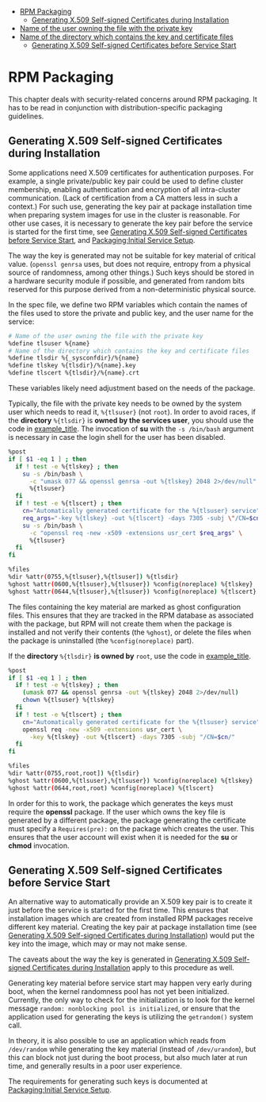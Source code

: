 - [RPM Packaging](#rpm-packaging)
  - [Generating X.509 Self-signed Certificates during Installation](#generating-x509-self-signed-certificates-during-installation)
- [Name of the user owning the file with the private key](#name-of-the-user-owning-the-file-with-the-private-key)
- [Name of the directory which contains the key and certificate files](#name-of-the-directory-which-contains-the-key-and-certificate-files)
  - [Generating X.509 Self-signed Certificates before Service Start](#generating-x509-self-signed-certificates-before-service-start)

# RPM Packaging

This chapter deals with security-related concerns around RPM packaging.
It has to be read in conjunction with distribution-specific packaging
guidelines.

## Generating X.509 Self-signed Certificates during Installation

Some applications need X.509 certificates for authentication purposes.
For example, a single private/public key pair could be used to define
cluster membership, enabling authentication and encryption of all
intra-cluster communication. (Lack of certification from a CA matters
less in such a context.) For such use, generating the key pair at
package installation time when preparing system images for use in the
cluster is reasonable. For other use cases, it is necessary to generate
the key pair before the service is started for the first time, see
[Generating X.509 Self-signed Certificates before Service
Start](#sect-Defensive_Coding-Tasks-Packaging-Certificates-Service), and
[Packaging:Initial Service
Setup](https://fedoraproject.org/wiki/Packaging:Initial_Service_Setup#Generating_Self-Signed_Certificates).

<div class="important">

The way the key is generated may not be suitable for key material of
critical value. (`openssl
genrsa` uses, but does not require, entropy from a physical source of
randomness, among other things.) Such keys should be stored in a
hardware security module if possible, and generated from random bits
reserved for this purpose derived from a non-deterministic physical
source.

</div>

In the spec file, we define two RPM variables which contain the names of
the files used to store the private and public key, and the user name
for the service:

``` bash
# Name of the user owning the file with the private key
%define tlsuser %{name}
# Name of the directory which contains the key and certificate files
%define tlsdir %{_sysconfdir}/%{name}
%define tlskey %{tlsdir}/%{name}.key
%define tlscert %{tlsdir}/%{name}.crt
```

These variables likely need adjustment based on the needs of the
package.

Typically, the file with the private key needs to be owned by the system
user which needs to read it, `%{tlsuser}` (not `root`). In order to
avoid races, if the **directory** `%{tlsdir}` is **owned by the services
user**, you should use the code in
[example_title](#ex-Defensive_Coding-Packaging-Certificates-Owned). The
invocation of **<span class="application">su</span>** with the
`-s /bin/bash` argument is necessary in case the login shell for the
user has been disabled.

``` bash
%post
if [ $1 -eq 1 ] ; then
  if ! test -e %{tlskey} ; then
    su -s /bin/bash \
      -c "umask 077 && openssl genrsa -out %{tlskey} 2048 2>/dev/null" \
      %{tlsuser}
  fi
  if ! test -e %{tlscert} ; then
    cn="Automatically generated certificate for the %{tlsuser} service"
    req_args="-key %{tlskey} -out %{tlscert} -days 7305 -subj \"/CN=$cn/\""
    su -s /bin/bash \
      -c "openssl req -new -x509 -extensions usr_cert $req_args" \
      %{tlsuser}
  fi
fi

%files
%dir %attr(0755,%{tlsuser},%{tlsuser]) %{tlsdir}
%ghost %attr(0600,%{tlsuser},%{tlsuser}) %config(noreplace) %{tlskey}
%ghost %attr(0644,%{tlsuser},%{tlsuser}) %config(noreplace) %{tlscert}
```

The files containing the key material are marked as ghost configuration
files. This ensures that they are tracked in the RPM database as
associated with the package, but RPM will not create them when the
package is installed and not verify their contents (the `%ghost`), or
delete the files when the package is uninstalled (the
`%config(noreplace)` part).

If the **directory** `%{tlsdir}` **is owned by** `root`, use the code in
[example_title](#ex-Defensive_Coding-Packaging-Certificates-Unowned).

``` bash
%post
if [ $1 -eq 1 ] ; then
  if ! test -e %{tlskey} ; then
    (umask 077 && openssl genrsa -out %{tlskey} 2048 2>/dev/null)
    chown %{tlsuser} %{tlskey}
  fi
  if ! test -e %{tlscert} ; then
    cn="Automatically generated certificate for the %{tlsuser} service"
    openssl req -new -x509 -extensions usr_cert \
      -key %{tlskey} -out %{tlscert} -days 7305 -subj "/CN=$cn/"
  fi
fi

%files
%dir %attr(0755,root,root]) %{tlsdir}
%ghost %attr(0600,%{tlsuser},%{tlsuser}) %config(noreplace) %{tlskey}
%ghost %attr(0644,root,root) %config(noreplace) %{tlscert}
```

In order for this to work, the package which generates the keys must
require the **<span class="application">openssl</span>** package. If the
user which owns the key file is generated by a different package, the
package generating the certificate must specify a `Requires(pre):` on
the package which creates the user. This ensures that the user account
will exist when it is needed for the **<span
class="application">su</span>** or **<span
class="application">chmod</span>** invocation.

## Generating X.509 Self-signed Certificates before Service Start

An alternative way to automatically provide an X.509 key pair is to
create it just before the service is started for the first time. This
ensures that installation images which are created from installed RPM
packages receive different key material. Creating the key pair at
package installation time (see [Generating X.509 Self-signed
Certificates during
Installation](#sect-Defensive_Coding-Tasks-Packaging-Certificates))
would put the key into the image, which may or may not make sense.

<div class="important">

The caveats about the way the key is generated in [Generating X.509
Self-signed Certificates during
Installation](#sect-Defensive_Coding-Tasks-Packaging-Certificates) apply
to this procedure as well.

</div>

Generating key material before service start may happen very early
during boot, when the kernel randomness pool has not yet been
initialized. Currently, the only way to check for the initialization is
to look for the kernel message
`random: nonblocking pool is initialized`, or ensure that the
application used for generating the keys is utilizing the `getrandom()`
system call.

In theory, it is also possible to use an application which reads from
`/dev/random` while generating the key material (instead of
`/dev/urandom`), but this can block not just during the boot process,
but also much later at run time, and generally results in a poor user
experience.

The requirements for generating such keys is documented at
[Packaging:Initial Service
Setup](https://fedoraproject.org/wiki/Packaging:Initial_Service_Setup#Generating_Self-Signed_Certificates).
